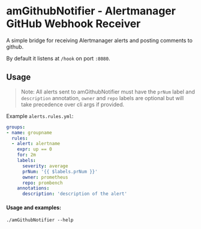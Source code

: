 # amGithubNotifier - Alertmanager GitHub Webhook Receiver

A simple bridge for receiving Alertmanager alerts and posting comments to github.

By default it listens at `/hook` on port `:8080`.

## Usage

> Note: All alerts sent to amGithubNotifier must have the `prNum` label and `description` annotation, `owner` and `repo` labels are optional but will take precedence over cli args if provided.

Example `alerts.rules.yml`:
```yaml
groups:
- name: groupname
  rules:
  - alert: alertname
    expr: up == 0
    for: 2m
    labels:
      severity: average
      prNum: '{{ $labels.prNum }}'
      owner: prometheus
      repo: prombench
    annotations:
      description: 'description of the alert'
```


#### Usage and examples:
```
./amGithubNotifier --help
```